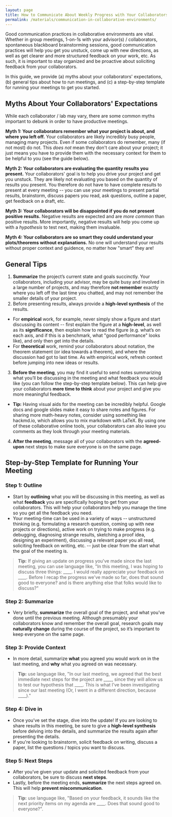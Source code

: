 ```yaml
---
layout: page
title: How to Communicate About Weekly Progress with Your Collaborators
permalink: /materials/communication-in-collaborative-environments/
---
```


Good communication practices in collaborative environments are vital. 
Whether in group meetings, 1-on-1s with your advisor(s) / collaborators, 
spontaneous blackboard brainstorming sessions, good communication practices will help you get you unstuck, 
come up with new directions, as well as get clearer and more structured feedback on your work, etc. 
As such, it is important to stay organized and be proactive about soliciting feedback from your collaborators. 

In this guide, we provide (a) myths about your collaborators' expectations,
(b) general tips about how to run meetings, 
and (c) a step-by-step template for running your meetings to get you started.

## Myths About Your Collaborators' Expectations 

While each collaborator / lab may vary, there are some common myths important to debunk in order to have productive meetings.

**Myth 1: Your collaborators remember what your project is about, and where you left off.**
Your collaborators are likely incredibly busy people, managing many projects.
Even if some collaborators do remember, many (if not most) do not.
This *does not* mean they don't care about your project;
it just means you have to provide them with the necessary context for them to be helpful to you (see the guide below).

**Myth 2: Your collaborators are evaluating the quantity results you present.**
Your collaborators' goal is to help you drive your project and get you unstuck.
They are likely not evaluating you based on the quantity of results you present.
You therefore do not have to have complete results to present at every meeting -- you can use your meetings to present partial results, brainstorm, discuss papers you read, ask questions, outline a paper, get feedback on a draft, etc.

**Myth 3: Your collaborators will be disappointed if you do not present positive results.**
Negative results are expected and are *more common* than positive results.
More importantly, negative results will help you come up with a *hypothesis* to test next, making them invaluable.

**Myth 4: Your collaborators are so smart they could understand your plots/theorems without explanations.**
No one will understand your results without proper context and guidence, no matter how "smart" they are!



## General Tips

1. **Summarize** the project’s current state and goals succinctly. Your collaborators, including your advisor, may be quite busy and involved in a large number of projects, and may therefore **not remember** exactly where you left off the last time you chatted, and may not remember the smaller details of your project. 
2. Before presenting results, always provide a **high-level synthesis** of the results. 
  * For **empirical** work, for example, never simply show a figure and start discussing its content -- first explain the figure at a **high-level**, as well as its **significance**, then explain how to read the figure (e.g. what’s on each axis, and if this is a benchmark, what "good performance" looks like), and only then get into the details. 
  * For **theoretical** work, remind your collaborators about notation, the theorem statement (or idea towards a theorem), and where the discussion had got to last time. As with empirical work, refresh context before jumping into new ideas or results. 
3. **Before the meeting**, you may find it useful to send notes summarizing what you’ll be discussing in the meeting and what feedback you would like (you can follow the step-by-step template below). This can help give your collaborators **more time to think** about your project and give you more meaningful feedback.
  * **Tip:** Having visual aids for the meeting can be incredibly helpful. Google docs and google slides make it easy to share notes and figures. For sharing more math-heavy notes, consider using something like hackmd.io, which allows you to mix markdown with LaTeX. By using one of these collaborative online tools, your collaborators can also leave you comments as they look through your meeting materials.  
4. **After the meeting**, message all of your collaborators with the **agreed-upon** next steps to make sure everyone is on the same page.  


## Step-by-Step Template for Running Your Meeting

### **Step 1:** Outline

* Start by **outlining** what you will be discussing in this meeting, as well as what **feedback** you are specifically hoping to get from your collaborators. This will help your collaborators help you manage the time so you get all the feedback you need.
* Your meeting-time can be used in a variety of ways -- unstructured thinking (e.g. formulating a research question, coming up with new projects or directions), active work on trying to make progress (e.g. debugging, diagnosing strange results, sketching a proof idea, designing an experiment), discussing a relevant paper you all read, soliciting feedback on writing, etc. -- just be clear from the start what the goal of the meeting is.
> **Tip:** If giving an update on progress you've made since the last meeting, you can use language like, "In this meeting, I was hoping to discuss three things: \_\_\_\_. I would really appreciate your feedback on \_\_\_\_. Before I recap the progress we've made so far, does that sound good to everyone? and is there anything else that folks would like to discuss?"

### **Step 2:** Summarize

* Very briefly, **summarize** the overall goal of the project, and what you’ve done until the previous meeting. Although presumably your collaborators know and remember the overall goal, research goals may **naturally change** during the course of the project, so it’s important to keep everyone on the same page.

### **Step 3:** Provide Context

* In more detail, summarize **what** you agreed you would work on in the last meeting, and **why** what you agreed on was necessary. 
> **Tip:** use language like, "In our last meeting, we agreed that the best immediate next steps for the project are \_\_\_\_, since they will allow us to test our hypothesis that \_\_\_\_. This is what I’ve been investigating since our last meeting (Or, I went in a different direction, because \_\_\_\_)."

### **Step 4:** Dive in

* Once you’ve set the stage, dive into the update! If you are looking to share results in this meeting, be sure to give a **high-level synthesis** before delving into the details, and summarize the results again after presenting the details. 
* If you're looking to brainstorm, solicit feedback on writing, discuss a paper, list the questions / topics you want to discuss. 

### **Step 5:** Next Steps

* After you’ve given your update and solicited feedback from your collaborators, be sure to discuss **next steps**. 
* Lastly, before the meeting ends, **summarize** the next steps agreed on. This will help **prevent miscommunication**. 
> **Tip:** use language like, "Based on your feedback, it sounds like the next priority items on my agenda are \_\_\_\_. Does that sound good to everyone?". 
